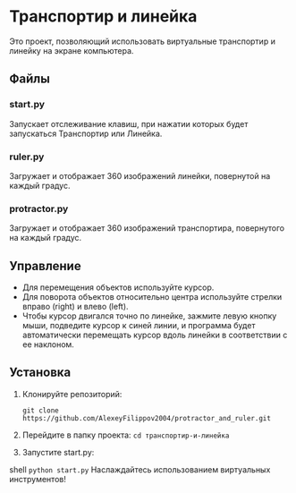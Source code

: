 
# Транспортир и линейка

Это проект, позволяющий использовать виртуальные транспортир и линейку на экране компьютера.

## Файлы

### start.py
Запускает отслеживание клавиш, при нажатии которых будет запускаться Транспортир или Линейка.

### ruler.py
Загружает и отображает 360 изображений линейки, повернутой на каждый градус.

### protractor.py
Загружает и отображает 360 изображений транспортира, повернутого на каждый градус.

## Управление

- Для перемещения объектов используйте курсор.
- Для поворота объектов относительно центра используйте стрелки вправо (right) и влево (left).
- Чтобы курсор двигался точно по линейке, зажмите левую кнопку мыши, подведите курсор к синей линии, и программа будет автоматически перемещать курсор вдоль линейки в соответствии с ее наклоном.

## Установка

1. Клонируйте репозиторий:

   ```git clone https://github.com/AlexeyFilippov2004/protractor_and_ruler.git```

2. Перейдите в папку проекта:
   ```cd транспортир-и-линейка```
3. Запустите start.py:

shell
```python start.py```
Наслаждайтесь использованием виртуальных инструментов!
